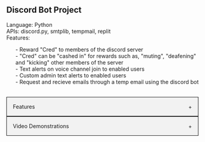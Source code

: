 <section id="About">
  <h1 style="font-weight: bold">Discord Bot Project </h1>
  Language: Python
  <br>
  APIs: discord.py, smtplib, tempmail, replit
  <br>
  Features:
  <br>
  <ul>
     - Reward "Cred" to members of the discord server
    <br>
     - "Cred" can be "cashed in" for rewards such as, "muting", "deafening" and "kicking" other members of the server
    <br>
     - Text alerts on voice channel join to enabled users
    <br>
     - Custom admin text alerts to enabled users
    <br>
     - Request and recieve emails through a temp email using the discord bot
    <br>
  </ul>
  </section>
 <br>
 <section id="Examples">
    <div class="accordion">
      <div class='accordion-header'>
        <div class="accordion-title">Features</div>
        <span class="accordion-icon">+</span>
      </div>
       <div class="accordion-content">
         <a href="https://i.imgur.com/2Upd0Eq.png">Give Cred </a>
        <br>
         <a href="https://i.imgur.com/wiZjboM.png"> Rewards </a>
        <br>
         <a href="https://i.imgur.com/rMoUJUo.png">Text Alerts </a>
        <br>
         <a href="https://i.imgur.com/FsgC44d.png">Temp Email </a>
      </div>
    </div>
        <div class="accordion">
      <div class='accordion-header'>
        <div class="accordion-title">Video Demonstrations</div>
        <span class="accordion-icon">+</span>
      </div>
       <div class="accordion-content">
         <a href="https://youtu.be/tUliYlRtDt4">Give Cred Demonstration </a>
        <br>
         <a href="https://youtu.be/9JL36dAr3Zc"> Rewards Demonstration </a>
        <br>
         <a href="https://youtu.be/bETXtH8jMWs">Text Alerts Demonstration </a>
        <br>
         <a href="https://youtu.be/yliNWhPObvA">Temp Email Demonstration </a>
      </div>
    </div>
  </section>
      
   <style>
  .accordion{
    max-width: 500px;
    border: 1px solid #000;
  }
  .accordion-header {
    display: flex;
    padding: 16px;
    cursor: pointer;
    background-color: #F2F2F2
  }
  .accordion-icon {
    width: 16px
    color: #C00
  }
  .accordion-content {
    padding: 16px;

  }
  .accordion-title {
    flex: 1;
  }
  .accordion-content {
    display: none;
  }
</style>

      
<script>
const accordionHeaders = document.getElementsByClassName('accordion-header');
const accordionContents = document.getElementsByClassName('accordion-content');
const accordionIcons = document.getElementsByClassName('accordion-icon');

for(let i=0; i < accordionHeaders.length; i++){
  accordionHeaders[i].addEventListener('click', () => {
    accordionContents[i].style.display = accordionContents[i].style.display == 'block' ? 'none' : 'block';
    accordionIcons[i].innerHTML = accordionContents[i].style.display == 'block' ? '-' : '+';

  })
}
</script>
      

  
      
  
  
    


